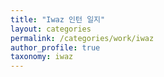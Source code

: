```yaml
---
title: "Iwaz 인턴 일지"
layout: categories
permalink: /categories/work/iwaz
author_profile: true
taxonomy: iwaz
---
```

